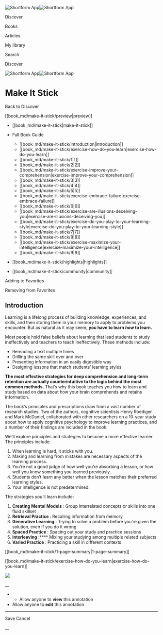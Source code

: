 ![Shortform App](/img/logo.36a2399e.svg)![Shortform App](/img/logo-dark.70c1b072.svg)

Discover

Books

Articles

My library

Search

Discover

![Shortform App](/img/logo.36a2399e.svg)![Shortform App](/img/logo-dark.70c1b072.svg)

# Make It Stick

Back to Discover

[[book_md/make-it-stick/preview|preview]]

  * [[book_md/make-it-stick|make-it-stick]]
  * Full Book Guide

    * [[book_md/make-it-stick/introduction|introduction]]
    * [[book_md/make-it-stick/exercise-how-do-you-learn|exercise-how-do-you-learn]]
    * [[book_md/make-it-stick/1|1]]
    * [[book_md/make-it-stick/2|2]]
    * [[book_md/make-it-stick/exercise-improve-your-comprehension|exercise-improve-your-comprehension]]
    * [[book_md/make-it-stick/3|3]]
    * [[book_md/make-it-stick/4|4]]
    * [[book_md/make-it-stick/5|5]]
    * [[book_md/make-it-stick/exercise-embrace-failure|exercise-embrace-failure]]
    * [[book_md/make-it-stick/6|6]]
    * [[book_md/make-it-stick/exercise-are-illusions-deceiving-you|exercise-are-illusions-deceiving-you]]
    * [[book_md/make-it-stick/exercise-do-you-play-to-your-learning-style|exercise-do-you-play-to-your-learning-style]]
    * [[book_md/make-it-stick/7|7]]
    * [[book_md/make-it-stick/8|8]]
    * [[book_md/make-it-stick/exercise-maximize-your-intelligence|exercise-maximize-your-intelligence]]
    * [[book_md/make-it-stick/9|9]]
  * [[book_md/make-it-stick/highlights|highlights]]
  * [[book_md/make-it-stick/community|community]]



Adding to Favorites 

Removing from Favorites 

## Introduction

Learning is a lifelong process of building knowledge, experiences, and skills, and then storing them in your memory to apply to problems you encounter. But as natural as it may seem, **you have to learn _how_ to learn.**

Most people hold false beliefs about learning that lead students to study ineffectively and teachers to teach ineffectively. These methods include:

  * Rereading a text multiple times 
  * Drilling the same skill over and over
  * Presenting information in an easily digestible way
  * Designing lessons that match students’ learning styles



**The most effective strategies for deep comprehension and long-term retention are actually counterintuitive to the logic behind the most common methods.** That’s why this book teaches you how to learn and study based on data about how your brain comprehends and retains information.

The book’s principles and prescriptions draw from a vast number of research studies. Two of the authors, cognitive scientists Henry Roediger and Mark McDaniel, collaborated with other researchers on a 10-year study about how to apply cognitive psychology to improve learning practices, and a number of their findings are included in the book.

We’ll explore principles and strategies to become a more effective learner. The principles include:

  1. When learning is hard, it sticks with you. 
  2. Making and learning from mistakes are necessary aspects of the learning process. 
  3. You’re not a good judge of how well you’re absorbing a lesson, or how well you know something you learned previously. 
  4. Students don’t learn any better when the lesson matches their preferred learning styles.
  5. Your intelligence is not predetermined. 



The strategies you’ll learn include:

  1. **Creating Mental Models** : Group interrelated concepts or skills into one fluid skillset
  2. **Retrieval Practice** : Recalling information from memory
  3. **Generative Learning** : Trying to solve a problem before you’re given the solution, even if you do it wrong 
  4. **Spaced Practice** : Spacing out your study and practice sessions
  5. **Interleaving** :**** Mixing your studying among multiple related subjects 
  6. **Varied Practice** : Practicing a skill in different contexts



[[book_md/make-it-stick/1-page-summary|1-page-summary]]

[[book_md/make-it-stick/exercise-how-do-you-learn|exercise-how-do-you-learn]]

![](https://bat.bing.com/action/0?ti=56018282&Ver=2&mid=a940d7ea-eebe-43f1-857a-700b8633aa8c&sid=f30c5e70639211ee87d33f0876d93783&vid=f30c9700639211eeb3a75d830392c94f&vids=0&msclkid=N&pi=0&lg=en-US&sw=800&sh=600&sc=24&nwd=1&tl=Shortform%20%7C%20Book&p=https%3A%2F%2Fwww.shortform.com%2Fapp%2Fbook%2Fmake-it-stick%2Fintroduction&r=&lt=399&evt=pageLoad&sv=1&rn=328293)

__

  *   * Allow anyone to **view** this annotation
  * Allow anyone to **edit** this annotation



* * *

Save Cancel

__



